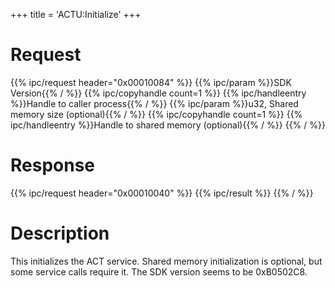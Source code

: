 +++
title = 'ACTU:Initialize'
+++

# Request

{{% ipc/request header="0x00010084" %}}
{{% ipc/param %}}SDK Version{{% / %}}
{{% ipc/copyhandle count=1 %}}
{{% ipc/handleentry %}}Handle to caller process{{% / %}}
{{% ipc/param %}}u32, Shared memory size (optional){{% / %}}
{{% ipc/copyhandle count=1 %}}
{{% ipc/handleentry %}}Handle to shared memory (optional){{% / %}}
{{% / %}}

# Response

{{% ipc/request header="0x00010040" %}}
{{% ipc/result %}}
{{% / %}}

# Description

This initializes the ACT service. Shared memory initialization is optional, but some service calls require it. The SDK version seems to be 0xB0502C8.
